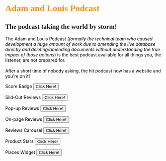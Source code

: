 <html lang="en">
<head>
    <meta charset="UTF-8">
    <style>
        h1   {color: darkorange;}
        p    {color: black;}
    </style>
</head>
<body>
<h1 style="font-family:verdana;">Adam and Louis Podcast</h1>
<h2 style="font-family:Comic sans MS;">The podcast taking the world by storm!</h2>
<p>The Adam and Louis Podcast (<em>formally the technical team who caused development a huge amount of work due to amending the live database directly and deleting/amending documents without understanding the true impact of those actions</em>) is the best podcast available for all things you, the listener, are not prepared for.
    <br /><br /> After a short time of nobody asking, the hit podcast now has a website and you're on it!</p>

<form action="score_badge.html">
    <p>Score Badge    <button type="submit">Click Here!</button></p></form>
<form action="slide_out.html">
    <p>Slid-Out Reviews    <button type="submit">Click Here!</button></p></form>
<form action="pop_up.html">
    <p>Pop-up Reviews    <button type="submit">Click Here!</button></p></form>
<form action="on_page.html">
    <p>On-page Reviews    <button type="submit">Click Here!</button></p></form>
<form action="reviews_carousel.html">
    <p>Reviews Carousel    <button type="submit">Click Here!</button></p></form>
<form action="product_stars.html">
    <p>Product Stars    <button type="submit">Click Here!</button></p></form>
<form action="places_widget.html">
    <p>Places Widget    <button type="submit">Click Here!</button></p></form>
</body>
</html>
